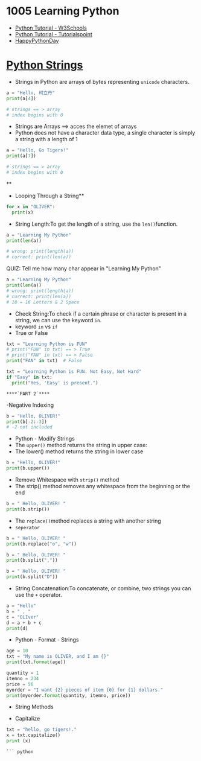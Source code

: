# 1005 Learning Python
- [Python Tutorial - W3Schools](https://www.w3schools.com/python/)
- [Python Tutorial - Tutorialspoint](https://www.tutorialspoint.com/python/index.htm)
- [HappyPythonDay](https://github.com/MyFirstSecurity2020/HappyPythonDay)

# [Python Strings](https://www.w3schools.com/python/python_strings.asp)

- Strings in Python are arrays of bytes representing `unicode` characters.
``` python
a = "Hello, 柯立丹"
print(a[4])

# strings == > array
# index begins with 0
```

- Strings are Arrays ==> acces the elemet of arrays
- Python does not have a character data type, a single character is simply a string with a length of 1

``` python
a = "Hello, Go Tigers!"
print(a[7])

# strings == > array
# index begins with 0
```
**
- Looping Through a String**

``` python
for x in "OLIVER":
  print(x)
```
- String Length:To get the length of a string, use the `len()`function.
``` python
a = "Learning My Python"
print(len(a))

# wrong: print(length(a))
# correct: print(len(a))
```

QUIZ: Tell me how many char appear in "Learning My Python"

``` python
a = "Learning My Python"
print(len(a))
# wrong: print(length(a))
# correct: print(len(a))
# 18 = 16 Letters & 2 Space
```
- Check String:To check if a certain phrase or character is present in a string, we can use the keyword `in`.
- keyword `in` vs `if`
- True or False
``` python
txt = "Learning Python is FUN"
# print("FUN" in txt) == > True
# print("FAN" in txt) == > False
print("FAN" in txt)  # False
```

``` python
txt = "Learning Python is FUN. Not Easy, Not Hard"
if "Easy" in txt:
  print("Yes, 'Easy' is present.")
```
```
****`PART 2`****
```
-Negative Indexing
``` python
b = "Hello, OLIVER!"
print(b[-2:-3])
# -2 not included
```
- Python - Modify Strings
- The `upper()` method returns the string in upper case:
- The lower() method returns the string in lower case
``` python
b = "Hello, OLIVER!"
print(b.upper())
```
- Remove Whitespace with `strip()` method
- The strip() method removes any whitespace from the beginning or the end
``` python
b = " Hello, OLIVER! "
print(b.strip())
```
- The `replace()`method replaces a string with another string
- `seperator`
``` python
b = " Hello, OLIVER! "
print(b.replace("o", "w"))
```

```python
b = " Hello, OLIVER! "
print(b.split(","))
```

```python
b = " Hello, OLIVER! "
print(b.split("D"))
```

- String Concatenation:To concatenate, or combine, two strings you can use the `+` operator.
```python
a = "Hello"
b = " , "
c = "OLIver"
d = a + b + c
print(d)
```

- Python - Format - Strings
```python
age = 10
txt = "My name is OLIVER, and I am {}"
print(txt.format(age))
```


```python
quantity = 1
itemno = 234
price = 56
myorder = "I want {2} pieces of item {0} for {1} dollars."
print(myorder.format(quantity, itemno, price))
```


- String Methods

- Capitalize
```python
txt = "hello, go tigers!."
x = txt.capitalize()
print (x)

``` python

```

``` python

```

``` python

```

``` python

```
